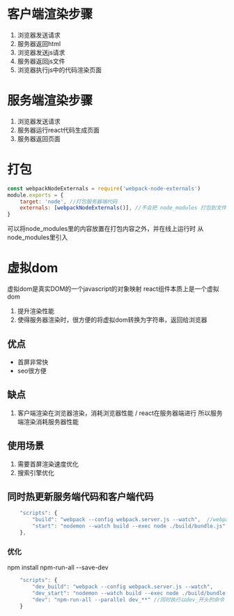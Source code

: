 # 客户端渲染步骤
1. 浏览器发送请求
2. 服务器返回html
3. 浏览器发送js请求
4. 服务器返回js文件
5. 浏览器执行js中的代码渲染页面

# 服务端渲染步骤
1. 浏览器发送请求
2. 服务器运行react代码生成页面
3. 服务器返回页面

# 打包
```js
const webpackNodeExternals = require('webpack-node-externals')
module.exports = {
    target: 'node', //打包服务器端代码
    externals: [webpackNodeExternals()], //不会把 node_modules 打包到文件里
}
```
可以将node_modules里的内容放置在打包内容之外，并在线上运行时 从 node_modules里引入

# 虚拟dom
虚拟dom是真实DOM的一个javascript的对象映射
react组件本质上是一个虚拟dom
1. 提升渲染性能
2. 使得服务器渲染时，很方便的将虚拟dom转换为字符串，返回给浏览器

## 优点
- 首屏非常快
- seo很方便
## 缺点
1. 客户端渲染在浏览器渲染，消耗浏览器性能 / react在服务器端进行 所以服务端渲染消耗服务器性能

## 使用场景
1. 需要首屏渲染速度优化
2. 搜索引擎优化

## 同时热更新服务端代码和客户端代码
```js
    "scripts": {
        "build": "webpack --config webpack.server.js --watch",  //webpack.server.js里的entry或entry的依赖有变化则自动重新打包
        "start": "nodemon --watch build --exec node ./build/bundle.js" // 如果build目录下的文件有变化，则重新启动服务
    },
```
### 优化
npm install  npm-run-all --save-dev 
```js
    "scripts": {
        "dev_build": "webpack --config webpack.server.js --watch",
        "dev_start": "nodemon --watch build --exec node ./build/bundle.js",
        "dev": "npm-run-all --parallel dev_**" //同时执行以dev_开头的命令
    }
```
